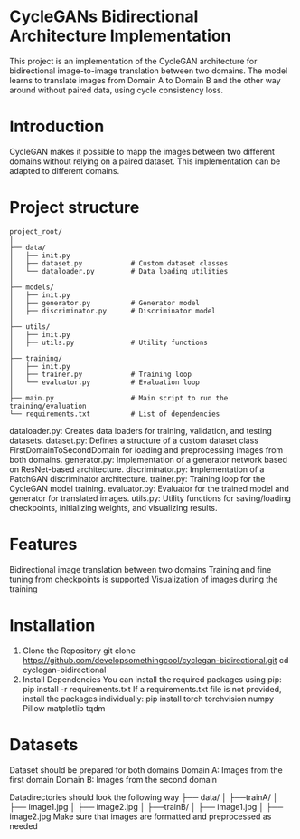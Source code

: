# CycleGANs Bidirectional Architecture Implementation

This project is an implementation of the CycleGAN architecture for bidirectional image-to-image translation between two domains. The model learns to translate images from Domain A to Domain B and the other way around without paired data, using cycle consistency loss.

# Introduction
CycleGAN makes it possible to mapp the images between two different domains without relying on a paired dataset. This implementation can be adapted to different domains.

# Project structure
```
project_root/       
│
├── data/
│   ├── init.py
│   ├── dataset.py            # Custom dataset classes
│   └── dataloader.py         # Data loading utilities
│
├── models/
│   ├── init.py
│   ├── generator.py          # Generator model
│   ├── discriminator.py      # Discriminator model
│
├── utils/
│   ├── init.py
│   ├── utils.py              # Utility functions
│
├── training/
│   ├── init.py
│   ├── trainer.py            # Training loop
│   └── evaluator.py          # Evaluation loop
│
├── main.py                   # Main script to run the training/evaluation
└── requirements.txt          # List of dependencies
```

dataloader.py: Creates data loaders for training, validation, and testing datasets.
dataset.py: Defines a structure of a custom dataset class FirstDomainToSecondDomain for loading and preprocessing images from both domains.
generator.py: Implementation of a generator network based on ResNet-based architecture.
discriminator.py: Implementation of a PatchGAN discriminator architecture.
trainer.py: Training loop for the CycleGAN model training.
evaluator.py: Evaluator for the trained model and generator for translated images.
utils.py: Utility functions for saving/loading checkpoints, initializing weights, and visualizing results.

# Features
Bidirectional image translation between two domains
Training and fine tuning from checkpoints is supported
Visualization of images during the training

# Installation
1. Clone the Repository
git clone https://github.com/developsomethingcool/cyclegan-bidirectional.git
cd cyclegan-bidirectional
2. Install Dependencies
You can install the required packages using pip:
pip install -r requirements.txt
If a requirements.txt file is not provided, install the packages individually:
pip install torch torchvision numpy Pillow matplotlib tqdm

# Datasets
Dataset should be prepared for both domains
Domain A: Images from the first domain
Domain B: Images from the second domain

Datadirectories should look the following way
├── data/
│ ├──trainA/
│    ├── image1.jpg
│    ├── image2.jpg 
│ ├──trainB/
│     ├── image1.jpg
│    ├── image2.jpg
Make sure that images are formatted and preprocessed as needed
